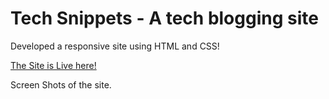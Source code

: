 # Tech Snippets - A tech blogging site
Developed a responsive site using HTML and CSS!

[The Site is Live here!](http://tech-snippets.azurewebsites.net/)


Screen Shots of the site.

